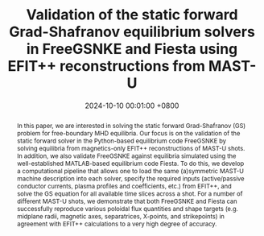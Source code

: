 ---
title:          "Validation of the static forward Grad-Shafranov equilibrium solvers in FreeGSNKE and Fiesta using EFIT++ reconstructions from MAST-U"
selected:       true
pub:            "arXiv"
date:           2024-10-10 00:01:00 +0800  # so the site can order them correctly

abstract: >-
  In this paper, we are interested in solving the static forward Grad-Shafranov (GS) problem for free-boundary MHD equilibria. 
  Our focus is on the validation of the static forward solver in the Python-based equilibrium code FreeGSNKE by solving equilibria from magnetics-only EFIT++ reconstructions of MAST-U shots. 
  In addition, we also validate FreeGSNKE against equilibria simulated using the well-established MATLAB-based equilibrium code Fiesta. 
  To do this, we develop a computational pipeline that allows one to load the same (a)symmetric MAST-U machine description into each solver, specify the required inputs (active/passive conductor currents, plasma profiles and coefficients, etc.) from EFIT++, and solve the GS equation for all available time slices across a shot. 
  For a number of different MAST-U shots, we demonstrate that both FreeGSNKE and Fiesta can successfully reproduce various poloidal flux quantities and shape targets (e.g. midplane radii, magnetic axes, separatrices, X-points, and strikepoints) in agreement with EFIT++ calculations to a very high degree of accuracy.

pub_last:       <span class="badge badge-info">MHD equilibria</span> <span class="badge badge-info">Grad-Shafranov</span> <span class="badge badge-info">FreeGSNKE</span> <span class="badge badge-info">Fiesta</span> <span class="badge badge-info">EFIT++</span> <span class="badge badge-info">MAST-U</span>

cover: /assets/images/machine_description.png

authors:
  - K. Pentland
  - N. C. Amorisco
  - O. El-Zobaidi
  - S. Etches
  - A. Agnello
  - G. K. Holt
  - C. Vincent
  - J. Buchanan
  - S. J. P. Pamela
  - G. McArdle
  - L. Kogan
  - G. Cunningham

links:
  # Publication: https://link.springer.com/article/10.1007/s11222-022-10195-y
  arXiv: https://arxiv.org/abs/2407.12432
  # Code: https://github.com/luost26/academic-homepage
  Talk: /assets/docs/freegsnke_validation.pdf

---